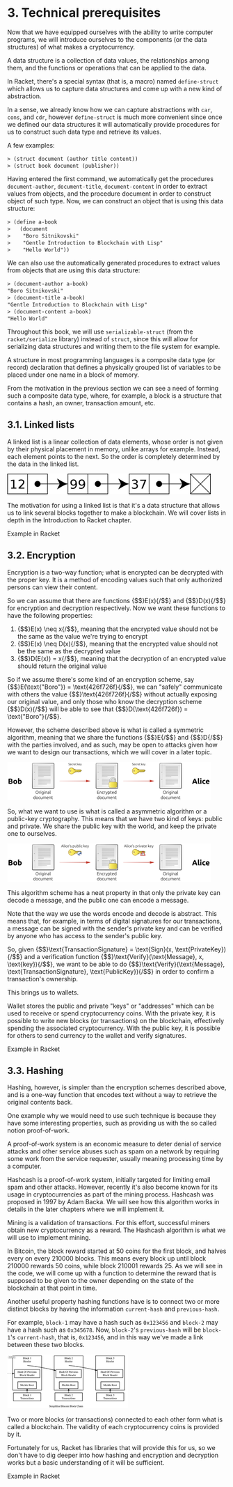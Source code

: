 # 3. Technical prerequisites

Now that we have equipped ourselves with the ability to write computer programs, we will introduce ourselves to the components (or the data structures) of what makes a cryptocurrency.

A data structure is a collection of data values, the relationships among them, and the functions or operations that can be applied to the data.

In Racket, there's a special syntax (that is, a macro) named `define-struct` which allows us to capture data structures and come up with a new kind of abstraction.

In a sense, we already know how we can capture abstractions with `car`, `cons`, and `cdr`, however `define-struct` is much more convenient since once we defined our data structures it will automatically provide procedures for us to construct such data type and retrieve its values.

A few examples:

```racket
> (struct document (author title content))
> (struct book document (publisher))
```

Having entered the first command, we automatically get the procedures `document-author`, `document-title`, `document-content` in order to extract values from objects, and the procedure document in order to construct object of such type. Now, we can construct an object that is using this data structure:

```racket
> (define a-book
>   (document
>    "Boro Sitnikovski"
>    "Gentle Introduction to Blockchain with Lisp"
>    "Hello World"))
```

We can also use the automatically generated procedures to extract values from objects that are using this data structure:

```racket
> (document-author a-book)
"Boro Sitnikovski"
> (document-title a-book)
"Gentle Introduction to Blockchain with Lisp"
> (document-content a-book)
"Hello World"
```

Throughout this book, we will use `serializable-struct` (from the `racket/serialize` library) instead of `struct`, since this will allow for serializing data structures and writing them to the file system for example.

A structure in most programming languages is a composite data type (or record) declaration that defines a physically grouped list of variables to be placed under one name in a block of memory.

From the motivation in the previous section we can see a need of forming such a composite data type, where, for example, a block is a structure that contains a hash, an owner, transaction amount, etc.

## 3.1. Linked lists

A linked list is a linear collection of data elements, whose order is not given by their physical placement in memory, unlike arrays for example. Instead, each element points to the next. So the order is completely determined by the data in the linked list.

![An example of a linked list](images/linked-list.png)

The motivation for using a linked list is that it's a data structure that allows us to link several blocks together to make a blockchain. We will cover lists in depth in the Introduction to Racket chapter.

Example in Racket

## 3.2. Encryption

Encryption is a two-way function; what is encrypted can be decrypted with the proper key. It is a method of encoding values such that only authorized persons can view their content.

So we can assume that there are functions {$$}E(x){/$$} and {$$}D(x){/$$} for encryption and decryption respectively. Now we want these functions to have the following properties:

1. {$$}E(x) \neq x{/$$}, meaning that the encrypted value should not be the same as the value we're trying to encrypt
1. {$$}E(x) \neq D(x){/$$}, meaning that the encrypted value should not be the same as the decrypted value
1. {$$}D(E(x)) = x{/$$}, meaning that the decryption of an encrypted value should return the original value

So if we assume there's some kind of an encryption scheme, say {$$}E(\text{"Boro"}) = \text{426f726f}{/$$}, we can "safely" communicate with others the value {$$}\text{426f726f}{/$$} without actually exposing our original value, and only those who know the decryption scheme {$$}D(x){/$$} will be able to see that {$$}D(\text{426f726f}) = \text{"Boro"}{/$$}.

However, the scheme described above is what is called a symmetric algorithm, meaning that we share the functions {$$}E{/$$} and {$$}D{/$$} with the parties involved, and as such, may be open to attacks given how we want to design our transactions, which we will cover in a later topic.

![Symmetric-key algorithm](images/symmetric-algo.png)

So, what we want to use is what is called a asymmetric algorithm or a public-key cryptography. This means that we have two kind of keys: public and private. We share the public key with the world, and keep the private one to ourselves.

![Asymmetric-key algorithm](images/asymmetric-algo.png)

This algorithm scheme has a neat property in that only the private key can decode a message, and the public one can encode a message.

Note that the way we use the words encode and decode is abstract. This means that, for example, in terms of digital signatures for our transactions, a message can be signed with the sender's private key and can be verified by anyone who has access to the sender's public key.

So, given {$$}\text{TransactionSignature} = \text{Sign}(x, \text{PrivateKey}){/$$} and a verification function {$$}\text{Verify}(\text{Message}, x, \text{key}){/$$}, we want to be able to do {$$}\text{Verify}(\text{Message}, \text{TransactionSignature}, \text{PublicKey}){/$$} in order to confirm a transaction's ownership.

This brings us to wallets.

Wallet stores the public and private "keys" or "addresses" which can be used to receive or spend cryptocurrency coins. With the private key, it is possible to write new blocks (or transactions) on the blockchain, effectively spending the associated cryptocurrency. With the public key, it is possible for others to send currency to the wallet and verify signatures.

Example in Racket

## 3.3. Hashing

Hashing, however, is simpler than the encryption schemes described above, and is a one-way function that encodes text without a way to retrieve the original contents back.

One example why we would need to use such technique is because they have some interesting properties, such as providing us with the so called notion proof-of-work.

A proof-of-work system is an economic measure to deter denial of service attacks and other service abuses such as spam on a network by requiring some work from the service requester, usually meaning processing time by a computer.

Hashcash is a proof-of-work system, initially targeted for limiting email spam and other attacks. However, recently it's also become known for its usage in cryptocurrencies as part of the mining process. Hashcash was proposed in 1997 by Adam Backa. We will see how this algorithm works in details in the later chapters where we will implement it.

Mining is a validation of transactions. For this effort, successful miners obtain new cryptocurrency as a reward. The Hashcash algorithm is what we will use to implement mining.

In Bitcoin, the block reward started at 50 coins for the first block, and halves every on every 210000 blocks. This means every block up until block 210000 rewards 50 coins, while block 210001 rewards 25. As we will see in the code, we will come up with a function to determine the reward that is supposed to be given to the owner depending on the state of the blockchain at that point in time.

Another useful property hashing functions have is to connect two or more distinct blocks by having the information `current-hash` and `previous-hash`.

For example, `block-1` may have a hash such as `0x123456` and `block-2` may have a hash such as `0x345678`. Now, `block-2`'s `previous-hash` will be `block-1`'s `current-hash`, that is, `0x123456`, and in this way we've made a link between these two blocks.

![Illustration of few blocks connected in a blockchain](images/blockchain-illustration.png)

Two or more blocks (or transactions) connected to each other form what is called a blockchain. The validity of each cryptocurrency coins is provided by it.

Fortunately for us, Racket has libraries that will provide this for us, so we don't have to dig deeper into how hashing and encryption and decryption works but a basic understanding of it will be sufficient.

Example in Racket
